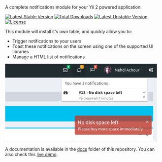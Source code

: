 A complete notifications module for your Yii 2 powered application.

[![Latest Stable Version](https://poser.pugx.org/machour/yii2-notifications/v/stable)](https://packagist.org/packages/machour/yii2-notifications)
[![Total Downloads](https://poser.pugx.org/machour/yii2-notifications/downloads)](https://packagist.org/packages/machour/yii2-notifications)
[![Latest Unstable Version](https://poser.pugx.org/machour/yii2-notifications/v/unstable)](https://packagist.org/packages/machour/yii2-notifications)
[![License](https://poser.pugx.org/machour/yii2-notifications/license)](https://packagist.org/packages/machour/yii2-notifications)

This module will install it's own table, and quickly allow you to:

* Trigger notifications to your users
* Toast these notifications on the screen using one of the supported UI libraries
* Manage a HTML list of notifications
  
![Growl notification](docs/main.png)

A documentation is available in the [docs](docs/README.md) folder of this repository.
You can also check this [live demo](https://machour.idk.tn/yii2-kitchen-sink/site/yii2-notifications).
